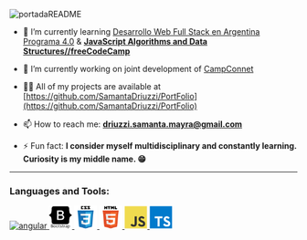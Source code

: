 ![portadaREADME](https://github.com/SamantaDriuzzi/SamantaDriuzzi/blob/master/READMEportadaGif.gif)


- 🌱 I’m currently learning [Desarrollo Web Full Stack en Argentina Programa 4.0](https://www.argentina.gob.ar/economia/conocimiento/argentina-programa) & [**JavaScript Algorithms and Data Structures//freeCodeCamp**](https://www.freecodecamp.org/learn)

- 🔭 I’m currently working on joint development of [CampConnet](https://github.com/conexionCampista)

- 👨‍💻 All of my projects are available at [https://github.com/SamantaDriuzzi/PortFolio](https://github.com/SamantaDriuzzi/PortFolio)

- 📫 How to reach me: **driuzzi.samanta.mayra@gmail.com**

- ⚡ Fun fact: **I consider myself multidisciplinary and constantly learning. Curiosity is my middle name. 😁**

---
<h3 align="left">Languages and Tools:</h3>
<p align="left"> <a href="https://angular.io" target="_blank" rel="noreferrer"> <img src="https://angular.io/assets/images/logos/angular/angular.svg" alt="angular" width="40" height="40"/> </a> <a href="https://getbootstrap.com" target="_blank" rel="noreferrer"> <img src="https://raw.githubusercontent.com/devicons/devicon/master/icons/bootstrap/bootstrap-plain-wordmark.svg" alt="bootstrap" width="40" height="40"/> </a> <a href="https://www.w3schools.com/css/" target="_blank" rel="noreferrer"> <img src="https://raw.githubusercontent.com/devicons/devicon/master/icons/css3/css3-original-wordmark.svg" alt="css3" width="40" height="40"/> </a> <a href="https://www.w3.org/html/" target="_blank" rel="noreferrer"> <img src="https://raw.githubusercontent.com/devicons/devicon/master/icons/html5/html5-original-wordmark.svg" alt="html5" width="40" height="40"/> </a> <a href="https://developer.mozilla.org/en-US/docs/Web/JavaScript" target="_blank" rel="noreferrer"> <img src="https://raw.githubusercontent.com/devicons/devicon/master/icons/javascript/javascript-original.svg" alt="javascript" width="40" height="40"/> </a> <a href="https://www.typescriptlang.org/" target="_blank" rel="noreferrer"> <img src="https://raw.githubusercontent.com/devicons/devicon/master/icons/typescript/typescript-original.svg" alt="typescript" width="40" height="40"/> </a> </p>



